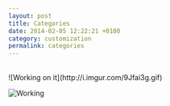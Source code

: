 ```yaml
---
layout: post
title: Categories
date: 2014-02-05 12:22:21 +0100
category: customization
permalink: categories
---
```


<br>
![Working on it](http://i.imgur.com/9Jfai3g.gif)

![Working](http://i.imgur.com/tx7WS.gif)
